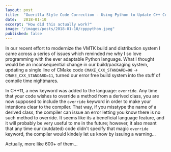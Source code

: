 ```yaml
---
layout: post
title:  "Guerilla Style Code Correction - Using Python to Update C++ Code"
date:   2018-01-10
excerpt: "How did this actually work?"
image: "/images/posts/2018-01-10/cpppython.jpeg"
published: false
---
```


In our recent effort to modernize the VMTK build and distribution system I came across a series of issues which reminded me why I so love programming with the ever adaptable Python language. What I thought would be an inconsequential change in our build/packaging system, updating a single line of CMake code `CMAKE_CXX_STANDARD=98` -> `CMAKE_CXX_STANDARD=11`, turned our error free build system into the stuff of compile time nightmares. 

 In C++11, a new keyword was added to the language: `override`. Any time that your code wishes to override a method from a derived class, you are now supposed to include the `override` keyword in order to make your intentions clear to the compiler. That way, if you misstype the name of a derived class, the compiler can issue an error letting you know there is no such method to override. It seems like its a beneficial language feature, and it will probably be very useful to me in the future; however, it also meant that any time our (outdated) code didn't specify that magic `override` keyword, the compiler would kindely let us know by issuing a warning...

 Actually, more like 600+ of them... 


